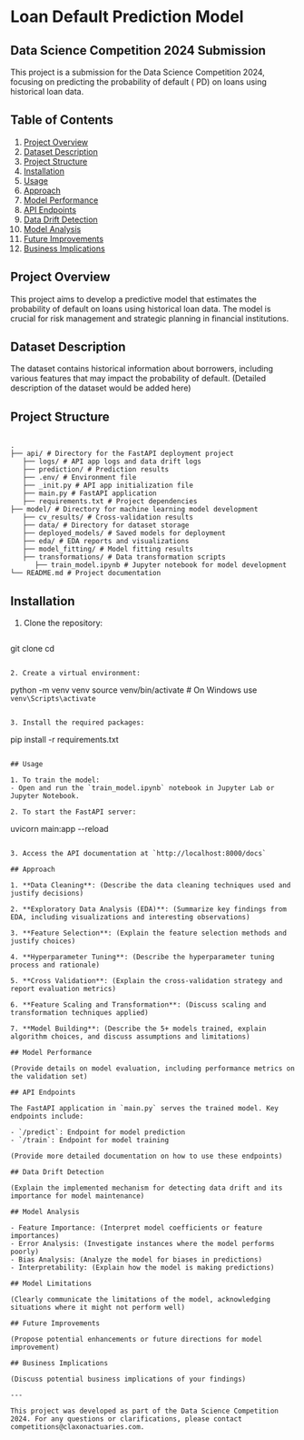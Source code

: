 # Loan Default Prediction Model

## Data Science Competition 2024 Submission

This project is a submission for the Data Science Competition 2024, focusing on predicting the probability of default (
PD) on loans using historical loan data.

## Table of Contents

1. [Project Overview](#project-overview)
2. [Dataset Description](#dataset-description)
3. [Project Structure](#project-structure)
4. [Installation](#installation)
5. [Usage](#usage)
6. [Approach](#approach)
7. [Model Performance](#model-performance)
8. [API Endpoints](#api-endpoints)
9. [Data Drift Detection](#data-drift-detection)
10. [Model Analysis](#model-analysis)
11. [Future Improvements](#future-improvements)
12. [Business Implications](#business-implications)

## Project Overview

This project aims to develop a predictive model that estimates the probability of default on loans using historical loan
data. The model is crucial for risk management and strategic planning in financial institutions.

## Dataset Description

The dataset contains historical information about borrowers, including various features that may impact the probability
of default. (Detailed description of the dataset would be added here)

## Project Structure

```

.
├── api/ # Directory for the FastAPI deployment project
   ├── logs/ # API app logs and data drift logs
   ├── prediction/ # Prediction results
   ├── .env/ # Environment file
   ├── _init.py # API app initialization file
   ├── main.py # FastAPI application
   ├── requirements.txt # Project dependencies
├── model/ # Directory for machine learning model development
   ├── cv_results/ # Cross-validation results
   ├── data/ # Directory for dataset storage
   ├── deployed_models/ # Saved models for deployment
   ├── eda/ # EDA reports and visualizations
   ├── model_fitting/ # Model fitting results
   ├── transformations/ # Data transformation scripts
      ├── train_model.ipynb # Jupyter notebook for model development
└── README.md # Project documentation

```

## Installation

1. Clone the repository:
   ```

git clone <repository-url>
cd <project-directory>

   ```

2. Create a virtual environment:
   ```

python -m venv venv
source venv/bin/activate # On Windows use `venv\Scripts\activate`

   ```

3. Install the required packages:
   ```

pip install -r requirements.txt

   ```

## Usage

1. To train the model:
   - Open and run the `train_model.ipynb` notebook in Jupyter Lab or Jupyter Notebook.

2. To start the FastAPI server:
   ```

uvicorn main:app --reload

   ```

3. Access the API documentation at `http://localhost:8000/docs`

## Approach

1. **Data Cleaning**: (Describe the data cleaning techniques used and justify decisions)

2. **Exploratory Data Analysis (EDA)**: (Summarize key findings from EDA, including visualizations and interesting observations)

3. **Feature Selection**: (Explain the feature selection methods and justify choices)

4. **Hyperparameter Tuning**: (Describe the hyperparameter tuning process and rationale)

5. **Cross Validation**: (Explain the cross-validation strategy and report evaluation metrics)

6. **Feature Scaling and Transformation**: (Discuss scaling and transformation techniques applied)

7. **Model Building**: (Describe the 5+ models trained, explain algorithm choices, and discuss assumptions and limitations)

## Model Performance

(Provide details on model evaluation, including performance metrics on the validation set)

## API Endpoints

The FastAPI application in `main.py` serves the trained model. Key endpoints include:

- `/predict`: Endpoint for model prediction
- `/train`: Endpoint for model training

(Provide more detailed documentation on how to use these endpoints)

## Data Drift Detection

(Explain the implemented mechanism for detecting data drift and its importance for model maintenance)

## Model Analysis

- Feature Importance: (Interpret model coefficients or feature importances)
- Error Analysis: (Investigate instances where the model performs poorly)
- Bias Analysis: (Analyze the model for biases in predictions)
- Interpretability: (Explain how the model is making predictions)

## Model Limitations

(Clearly communicate the limitations of the model, acknowledging situations where it might not perform well)

## Future Improvements

(Propose potential enhancements or future directions for model improvement)

## Business Implications

(Discuss potential business implications of your findings)

---

This project was developed as part of the Data Science Competition 2024. For any questions or clarifications, please contact competitions@claxonactuaries.com.
